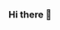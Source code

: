 ### Hi there 👋

<!--
**divyanshityagi/divyanshityagi** is a ✨ _special_ ✨ repository because its `README.md` (this file) appears on your GitHub profile.

Here are some ideas to get you started:

- 🔭 I’m currently working on ML
- 🌱 I’m currently learning Typescript
- 💬 Ask me about python/c++
- 😄 Pronouns: she/her


